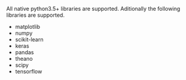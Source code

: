 All native python3.5+ libraries are supported. Aditionally the following libraries are supported. 

- matplotlib
- numpy 
- scikit-learn 
- keras 
- pandas 
- theano 
- scipy
- tensorflow
